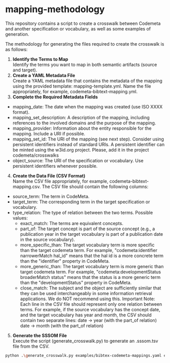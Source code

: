 # mapping-methodology
This repository contains a script to create a crosswalk between Codemeta and another specification or vocabulary, as well as some examples of generation.

The methodology for generating the files required to create the crosswalk is as follows:
1. **Identify the Terms to Map**<br>
Identify the terms you want to map in both semantic artifacts (source and target).
2. **Create a YAML Metadata File**<br>
Create a YAML metadata file that contains the metadata of the mapping using the provided template: mapping-template.yml.
Name the file appropriately, for example, codemeta-bibtext-mapping.yml.
3. **Complete the Required Metadata Fields**<br>
- mapping_date: The date when the mapping was created (use ISO XXXX format).
- mapping_set_description: A description of the mapping, including references to the involved domains and the purpose of the mapping.
- mapping_provider: Information about the entity responsible for the mapping. Include a URI if possible.
- mapping_set_id: The URI of the mapping (see next step). Consider using persistent identifiers instead of standard URIs. A persistent identifier can be minted using the w3id.org project. Please, add it in the project codemeta/crosswalks
- object_source: The URI of the specification or vocabulary. Use persistent identifiers whenever possible.
4. **Create the Data File (CSV Format)**<br>
Name the CSV file appropriately, for example, codemeta-bibtext-mapping.csv.
The CSV file should contain the following columns:
- source_term: The term in CodeMeta.
- target_term: The corresponding term in the target specification or vocabulary.
- type_relation: The type of relation between the two terms. Possible values:
    - exact_match: The terms are equivalent concepts.
    - part_of: The target concept is part of the source concept (e.g., a publication year in the target vocabulary is part of a publication date in the source vocabulary).
    - more_specific_than: The target vocabulary term is more specific than the target codemeta term. For example, "codemeta:identifier narrowerMatch hal_id" means that the hal id is a more concrete term than the "identifier" property in CodeMeta. 
    - more_generic_than:  The target vocabulary term is more generic than target codemeta term. For example, "codemeta:developmentStatus broaderMatch status" means that the status is a more generic term than the "developmentStatus" property in CodeMeta.
    - close_match: The subject and the object are sufficiently similar that they can be used interchangeably in some information retrieval applications. We do NOT recommend using this.
Important Note: Each line in the CSV file should represent only one relation between terms.
For example, if the source vocabulary has the concept date, and the target vocabulary has year and month, the CSV should contain two separate lines:
date -> year (with the part_of relation)
date -> month (with the part_of relation)
5. **Generate the SSSOM File**<br>
Execute the script (generate_crosswalk.py) to generate an .sssom.tsv file from the CSV.
```bash
python .\generate_crosswalk.py examples/bibtex-codemeta-mappings.yaml examples/bibtex-codemeta-mappings.csv
